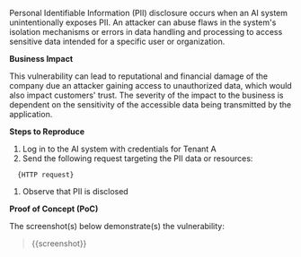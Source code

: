 Personal Identifiable Information (PII) disclosure occurs when an AI system unintentionally exposes PII. An attacker can abuse flaws in the system's isolation mechanisms or errors in data handling and processing to access sensitive data intended for a specific user or organization.

**Business Impact**

This vulnerability can lead to reputational and financial damage of the company due an attacker gaining access to unauthorized data, which would also impact customers' trust. The severity of the impact to the business is dependent on the sensitivity of the accessible data being transmitted by the application.

**Steps to Reproduce**

1. Log in to the AI system with credentials for Tenant A
1. Send the following request targeting the PII data or resources:

``` HTTP
  {HTTP request}
```

1. Observe that PII is disclosed

**Proof of Concept (PoC)**

The screenshot(s) below demonstrate(s) the vulnerability:
>
> {{screenshot}}
